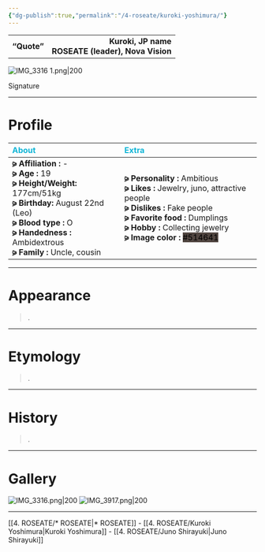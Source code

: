 ```yaml
---
{"dg-publish":true,"permalink":"/4-roseate/kuroki-yoshimura/"}
---
```


|  |  |
|:--- | ---:|
| **“Quote”**    | **Kuroki, JP name** <br> **ROSEATE (leader), Nova Vision**    |

![IMG_3316 1.png|200](/img/user/%E2%80%94%E2%80%94%E2%80%94%E2%80%94%E2%80%94%E2%80%94%E2%80%94%E2%80%94%E2%80%94/IMG_3316%201.png)

Signature

***

# Profile

| <span style="color: #10B5D6;">About</span> | <span style="color: #10B5D6;">Extra</span>|
|:----- |:----- |
|**⪩ Affiliation :** - <br> **⪩ Age :** 19 <br> **⪩ Height/Weight:** 177cm/51kg <br> **⪩ Birthday:** August 22nd (Leo) <br> **⪩ Blood type :** O <br> **⪩ Handedness :** Ambidextrous <br> **⪩ Family :** Uncle, cousin       |**⪩ Personality :** Ambitious <br> **⪩ Likes :** Jewelry, juno, attractive people <br> **⪩ Dislikes :** Fake people <br> **⪩ Favorite food :** Dumplings <br> **⪩ Hobby :** Collecting jewelry <br> **⪩ Image color :** <mark style="background: #514641;">#514641</mark>

***
# Appearance

> .

****

# Etymology

> .

****

# History

> .

****

# Gallery

![IMG_3316.png|200](/img/user/%E2%80%94%E2%80%94%E2%80%94%E2%80%94%E2%80%94%E2%80%94%E2%80%94%E2%80%94%E2%80%94/IMG_3316.png)   ![IMG_3917.png|200](/img/user/%E2%80%94%E2%80%94%E2%80%94%E2%80%94%E2%80%94%E2%80%94%E2%80%94%E2%80%94%E2%80%94/IMG_3917.png)

***

[[4. ROSEATE/* ROSEATE\|* ROSEATE]] - [[4. ROSEATE/Kuroki Yoshimura\|Kuroki Yoshimura]] - [[4. ROSEATE/Juno Shirayuki\|Juno Shirayuki]]


